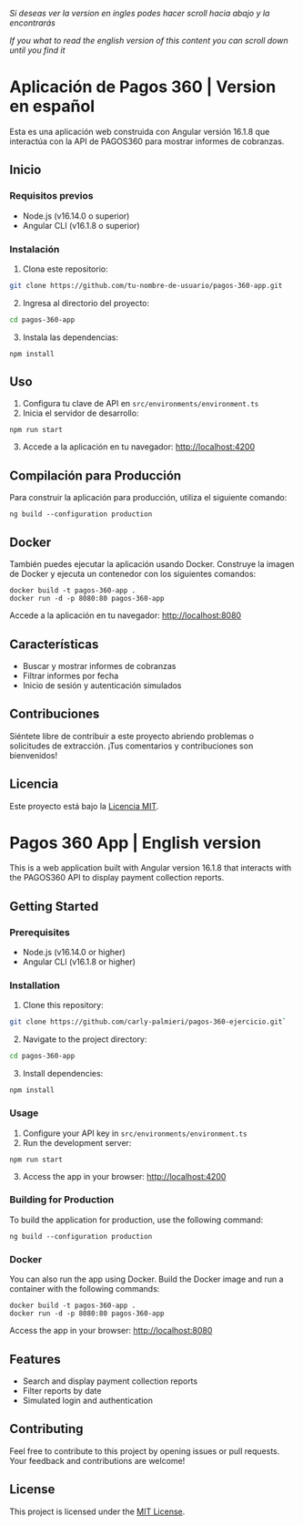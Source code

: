 _Si deseas ver la version en ingles podes hacer scroll hacia abajo y la encontrarás_

_If you what to read the english version of this content you can scroll down until you find it_

# Aplicación de Pagos 360 | Version en español

Esta es una aplicación web construida con Angular versión 16.1.8 que interactúa con la API de PAGOS360 para mostrar informes de cobranzas.

## Inicio

### Requisitos previos

- Node.js (v16.14.0 o superior)
- Angular CLI (v16.1.8 o superior)

### Instalación

1. Clona este repositorio:

```bash
git clone https://github.com/tu-nombre-de-usuario/pagos-360-app.git
```

2. Ingresa al directorio del proyecto:

```bash
cd pagos-360-app
```

3. Instala las dependencias:

```
npm install
```

## Uso

1. Configura tu clave de API en `src/environments/environment.ts`
2. Inicia el servidor de desarrollo:

```
npm run start
```

3. Accede a la aplicación en tu navegador: [http://localhost:4200](http://localhost:4200)

## Compilación para Producción

Para construir la aplicación para producción, utiliza el siguiente comando:

```
ng build --configuration production
```

## Docker

También puedes ejecutar la aplicación usando Docker. Construye la imagen de Docker y ejecuta un contenedor con los siguientes comandos:

```
docker build -t pagos-360-app .
docker run -d -p 8080:80 pagos-360-app
```

Accede a la aplicación en tu navegador: [http://localhost:8080](http://localhost:8080)

## Características

- Buscar y mostrar informes de cobranzas
- Filtrar informes por fecha
- Inicio de sesión y autenticación simulados

## Contribuciones

Siéntete libre de contribuir a este proyecto abriendo problemas o solicitudes de extracción. ¡Tus comentarios y contribuciones son bienvenidos!

## Licencia

Este proyecto está bajo la [Licencia MIT](LICENSE).

# Pagos 360 App | English version

This is a web application built with Angular version 16.1.8 that interacts with the PAGOS360 API to display payment collection reports.

## Getting Started

### Prerequisites

- Node.js (v16.14.0 or higher)
- Angular CLI (v16.1.8 or higher)

### Installation

1. Clone this repository:

```bash
git clone https://github.com/carly-palmieri/pagos-360-ejercicio.git`
```

2. Navigate to the project directory:

```bash
cd pagos-360-app
```

3. Install dependencies:

```
npm install
```

### Usage

1. Configure your API key in `src/environments/environment.ts`
2. Run the development server:

```
npm run start
```

3. Access the app in your browser: [http://localhost:4200](http://localhost:4200)

### Building for Production

To build the application for production, use the following command:

```
ng build --configuration production
```

### Docker

You can also run the app using Docker. Build the Docker image and run a container with the following commands:

```
docker build -t pagos-360-app .
docker run -d -p 8080:80 pagos-360-app
```

Access the app in your browser: [http://localhost:8080](http://localhost:8080)

## Features

- Search and display payment collection reports
- Filter reports by date
- Simulated login and authentication

## Contributing

Feel free to contribute to this project by opening issues or pull requests. Your feedback and contributions are welcome!

## License

This project is licensed under the [MIT License](LICENSE).
